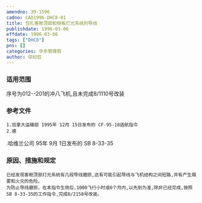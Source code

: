 ```yaml
---
amendno: 39-1596  
cadno: CAD1996-DHC8-01  
title: 包扎客舱顶部和侧板灯光系统的导线  
publishdate: 1996-03-06  
effdate: 1996-03-06  
tags: ["DHC8"]  
pns: []  
categories: 华东管理局  
author: 邬纪召  
---
```

  
### 适用范围  
序号为012--201的冲八飞机,且未完成8/1110号改装  
  
<!--more-->  
### 参考文件  
    1.加拿大运输部 1995年 12月 15日发布的 CF-95-18适航指令  
    2.德  
.哈维兰公司 95年 9月 1日发布的 SB 8-33-35  
  
### 原因、措施和规定  
    已经发现客舱顶部灯光系统有几段导线磨损,这有可能引起导线与飞机结构之间短路,并有产生烟雾和火灾的危险。  
    为防止导线磨损，在本指令生效后,1000飞行小时或6个月内,以先到为准,除非已经完成,按照SB 8-33-35的工作指令,完成8/2158号改装。  
